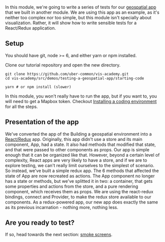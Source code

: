 In this module, we're going to write a series of tests for our [geospatial app](#/building-a-geospatial-app/) that we built in another module.
We are using this app as an example, as it's neither too complex nor too simple, but this module isn't specially about visualization. Rather, it will show how to write sensible tests for a React/Redux application.

## Setup 

You should have git, node >= 6, and either yarn or npm installed.

Clone our tutorial repository and open the new directory.
```
git clone https://github.com/uber-common/vis-academy.git
cd vis-academy/src/demos/testing-a-geospatial-app/starting-code

yarn # or npm install (slower)
```

In this module, you won't really have to run the app, but if you want to, you will need to get a Mapbox token. Checkout [Installing a coding environment](#/installing-a-coding-environment/) for all the steps.

## Presentation of the app

We've converted the app of the Building a geospatial environment into a [React/Redux](https://github.com/reactjs/react-redux) app.
Originally, this app didn't use a store and its main component, App, had a state. It also had methods that modified that state, and that were passed to other components as props. Our app is simple enough that it can be organized like that.
However, beyond a certain level of complexity, React apps are very likely to have a store, and if we are to explore testing, we can't really limit ourselves to the simplest of scenario. So instead, we've built a simple redux app.
The 6 methods that affected the state of App are now recreated as actions. The App component no longer has a state or methods, but we've splitted it in two: a container, that gets some properties and actions from the store, and a pure rendering component, which receives them as props. We are using the react-redux bindings, connect and Provider, to make the redux store available to our components.
As a redux-powered app, our new app does exactly the same as its previous incarnation - nothing more, nothing less.

## Are you ready to test?

If so, head towards the next section: [smoke screens](#testing-a-geospatial-app/1-smoke-screens).
